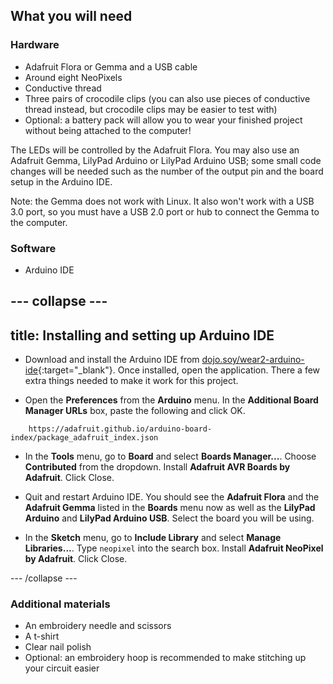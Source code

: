 ## What you will need

### Hardware

+ Adafruit Flora or Gemma and a USB cable
+ Around eight NeoPixels
+ Conductive thread
+ Three pairs of crocodile clips \(you can also use pieces of conductive thread instead, but crocodile clips may be easier to test with\)
+ Optional: a battery pack will allow you to wear your finished project without being attached to the computer!

The LEDs will be controlled by the Adafruit Flora. You may also use an Adafruit Gemma, LilyPad Arduino or LilyPad Arduino USB; some small code changes will be needed such as the number of the output pin and the board setup in the Arduino IDE.

Note: the Gemma does not work with Linux. It also won't work with a USB 3.0 port, so you must have a USB 2.0 port or hub to connect the Gemma to the computer.

### Software

+ Arduino IDE

--- collapse ---
---
title: Installing and setting up Arduino IDE
---

+ Download and install the Arduino IDE from [dojo.soy/wear2-arduino-ide](http://dojo.soy/wear2-arduino-ide){:target="_blank"}. Once installed, open the application. There a few extra things needed to make it work for this project.

+ Open the **Preferences** from the **Arduino** menu. In the **Additional Board Manager URLs** box, paste the following and click OK.

```
    https://adafruit.github.io/arduino-board-index/package_adafruit_index.json
```

+ In the **Tools** menu, go to **Board** and select **Boards Manager...**. Choose **Contributed** from the dropdown. Install **Adafruit AVR Boards by Adafruit**. Click Close.

+ Quit and restart Arduino IDE. You should see the **Adafruit Flora** and the **Adafruit Gemma** listed in the **Boards** menu now as well as the **LilyPad Arduino** and **LilyPad Arduino USB**. Select the board you will be using.

+ In the **Sketch** menu, go to **Include Library** and select **Manage Libraries...**. Type `neopixel` into the search box. Install **Adafruit NeoPixel by Adafruit**. Click Close.

--- /collapse ---

### Additional materials

+ An embroidery needle and scissors
+ A t-shirt
+ Clear nail polish
+ Optional: an embroidery hoop is recommended to make stitching up your circuit easier

